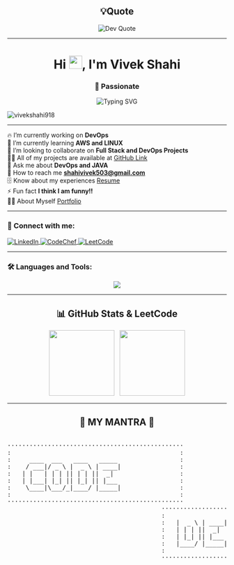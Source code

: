 
<h2 align="center">💡Quote</h2>
<p align="center">
  <img src="https://quotes-github-readme.vercel.app/api?type=horizontal&theme=radical" alt="Dev Quote" />
</p>

---

<h1 align="center">
  Hi <img src="https://media.giphy.com/media/hvRJCLFzcasrR4ia7z/giphy.gif" width="30px" />, I'm Vivek Shahi
</h1>

<h3 align="center">🚀 Passionate</h3>

<p align="center">
  <img src="https://readme-typing-svg.demolab.com?font=Fira+Code&weight=500&size=22&pause=1000&color=F73A3A&center=true&width=435&lines=Full+Stack+Developer;DevOps+Enthusiast;Open+Source+Contributor" alt="Typing SVG" />
</p>

<p align="left"> 
  <img src="https://komarev.com/ghpvc/?username=vivekshahi918&label=Profile%20views&color=0e75b6&style=flat" alt="vivekshahi918" />
</p>

---

🔥 I’m currently working on **DevOps**  
🌱 I’m currently learning **AWS and LINUX**  
👯 I’m looking to collaborate on **Full Stack and DevOps Projects**  
👨‍💻 All of my projects are available at [GitHub Link](https://github.com/vivekshahi918)  
💬 Ask me about **DevOps and JAVA**  
📧 How to reach me **shahivivek503@gmail.com**  
🗄 Know about my experiences [Resume](https://drive.google.com/file/d/1wTNo38aY8YePnqa6RYmTZ2h_uGF_pRb1/view?usp=sharing)  
⚡ Fun fact **I think I am funny!!**  
👨‍💻 About Myself [Portfolio](https://vivek-portfolio-2022.vercel.app/)  

---

<h3 align="left">🤝 Connect with me:</h3>
<p align="left">
  <a href="https://linkedin.com/in/vivek-shahi-1803v918" target="blank">
    <img align="center" src="https://img.shields.io/badge/LinkedIn-%230077B5.svg?style=for-the-badge&logo=linkedin&logoColor=white" alt="LinkedIn" />
  </a>
  <a href="https://www.codechef.com/users/shahivivek503" target="blank">
    <img align="center" src="https://img.shields.io/badge/CodeChef-%23B73C3C.svg?style=for-the-badge&logo=codechef&logoColor=white" alt="CodeChef" />
  </a>
  <a href="https://www.leetcode.com/vivekshahi1803" target="blank">
    <img align="center" src="https://img.shields.io/badge/LeetCode-%23F6C543.svg?style=for-the-badge&logo=leetcode&logoColor=white" alt="LeetCode" />
  </a>
</p>

---

<h3 align="left">🛠️ Languages and Tools:</h3>
<p align="center">
  <a href="https://skillicons.dev">
  <img src="https://skillicons.dev/icons?i=java,html,css,js,react,nodejs,express,nextjs,tailwind,php,mysql,mongodb,aws,gcp,azure,kubernetes,docker,firebase,git,postman,linux,matlab,figma,vscode&perline=6" />  
  </a>
</p>

---

<h2 align="center">📊 GitHub Stats & LeetCode</h2>
<p align="center">
  <img src="https://leetcard.jacoblin.cool/vivekshahi1803?theme=light,unicorn" height="150" />
  &nbsp;
  <img src="https://github-readme-stats.vercel.app/api?username=vivekshahi918&show_icons=true&theme=radical" height="150" />
</p>

---

<!-- <h2 align="center">🔥 GitHub Streak Stats</h2> -->
<!-- <p align="center"> -->
<!--   <img src="https://github-readme-streak-stats.herokuapp.com/?user=vivekshahi918&theme=radical" /> -->
<!-- </p> -->


<h2 align="center">
    🚀 MY MANTRA 🚀
</h2>

<p align="center">
<pre >  
················································
:                                              :
:     ____  ___   ____   _____                 :
:    / ___|/ _ \ |  _ \ | ____|                :
:   | |   | | | || | | ||  _|                  :
:   | |___| |_| || |_| || |___                 :
:    \____|\___/_|____/ |_____|                :
:                                              :  
················································
                                          ················································
                                          :                                              :
                                          :   |  _ \ | ____||  _ \ | |    / _ \\ \ / /   :
                                          :   | | | ||  _|  | |_) || |   | | | |\ V /    :
                                          :   | |_| || |___ |  __/ | |___| |_| | | |     :
                                          :   |____/ |_____||_| _  |_____|\___/__|_|     :
                                          :                                              :
                                          ················································
                                                                                     ················································
                                                                                     :                                              :
                                                                                     :   / ___|  / ___|   / \   | |    | ____|      :
                                                                                     :   \___ \ | |      / _ \  | |    |  _|        :
                                                                                     :    ___) || |___  / ___ \ | |___ | |___       :
                                                                                     :   |____/  \____|/_/   \_\|_____||_____|      :
                                                                                     :                                              :
                                                                                     ················································
</pre>
</p>





